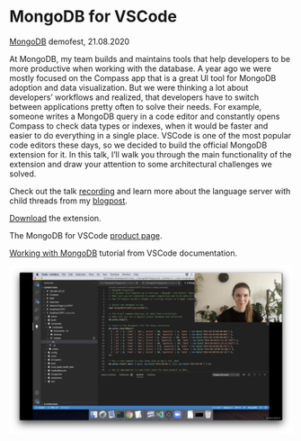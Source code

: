 # MongoDB for VSCode

[MongoDB](https://www.mongodb.com/) demofest, 21.08.2020

At MongoDB, my team builds and maintains tools that help developers to be more productive when working with the database. A year ago we were mostly focused on the Compass app that is a great UI tool for MongoDB adoption and data visualization. But we were thinking a lot about developers’ workflows and realized, that developers have to switch between applications pretty often to solve their needs. For example, someone writes a MongoDB query in a code editor and constantly opens Compass to check data types or indexes, when it would be faster and easier to do everything in a single place. VSCode is one of the most popular code editors these days, so we decided to build the official MongoDB extension for it. In this talk, I’ll walk you through the main functionality of the extension and draw your attention to some architectural challenges we solved.

Check out the talk [recording](https://youtu.be/FdtWowJ26eg) and learn more about the language server with child threads from my [blogpost](https://medium.com/dailyjs/the-language-server-with-child-threads-38ae915f4910).

[Download](https://marketplace.visualstudio.com/items?itemName=mongodb.mongodb-vscode) the extension.

The MongoDB for VSCode [product page](https://www.mongodb.com/products/vs-code).

[Working with MongoDB](https://code.visualstudio.com/docs/azure/mongodb) tutorial from VSCode documentation.

<img src="./demofest.png" alt="Photo from my talk" width="600"/>

